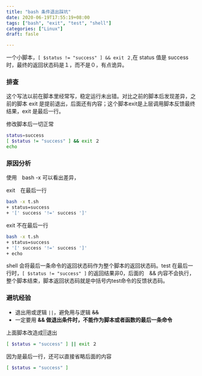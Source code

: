 ```yaml
---
title: "bash 条件退出踩坑"
date: 2020-06-19T17:55:19+08:00
tags: ["bash", "exit", "test", "shell"]
categories: ["Linux"]
draft: fasle

---
```


一个小脚本，`[ $status != "success" ] && exit ２`,在 status 值是 success 时，最终的返回状态码是１，而不是０，有点诡异。

<!--more-->

### 排查

这个写法以前在脚本里经常写，稳定运行未出错。对比之前的脚本后发现差异，之前的脚本 exit 是提前退出，后面还有内容；这个脚本exit是上层调用脚本反馈最终结果，exit 是最后一行。

修改脚本后一切正常

```bash
status=success
[ $status != "success" ] && exit ２
echo
```



### 原因分析

使用　bash -x 可以看出差异，

exit　在最后一行

```bash
bash -x t.sh
+ status=success
+ '[' success '!=' success ']'
```

exit 不在最后一行

```bash
bash -x t.sh
+ status=success
+ '[' success '!=' success ']'
+ echo
```

shell 会将最后一条命令的返回状态码作为整个脚本的返回状态码。test 在最后一行时，`[ $status != "success" ]` 的返回结果非0，后面的　&& 内容不会执行，整个脚本结束，脚本返回状态码就是中括号内test命令的反馈状态码。　　　　　　

### 避坑经验

- 退出用或逻辑 `||`，避免用与逻辑 ~~&&~~
- 一定要用 __&& 做退出条件时，不能作为脚本或者函数的最后一条命令__

上面脚本改造成||退出

```bash
[ $status = "success" ] || exit ２
```

因为是最后一行，还可以直接省略后面的内容

```bash
[ $status = "success" ]
```

